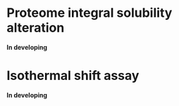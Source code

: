 # Proteome integral solubility alteration

**In developing**

# Isothermal shift assay

**In developing**



